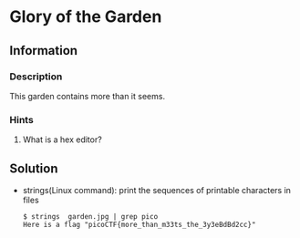 # Glory of the Garden

## Information

### Description

This garden contains more than it seems.

### Hints

1. What is a hex editor?

## Solution

- strings(Linux command): print the sequences of printable characters in files
    ```
    $ strings  garden.jpg | grep pico
    Here is a flag "picoCTF{more_than_m33ts_the_3y3eBdBd2cc}"
    ```